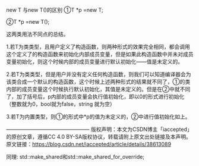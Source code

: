 new T 与new T()的区别
①T *p =new T;

②T *p =new T();

这两类用法不同点的总结。

 

1.若T为类类型，且用户定义了构造函数，则两种形式的效果完全相同，都会调用这个定义了的构造函数来初始化内部成员变量，但是如果此构造函数中并未对成员变量初始化，则这个时候内部的成员变量进行默认初始化——值是未定义的。

2.若T为类类型，但是用户并没有定义任何构造函数，则我们可以知道编译器会为该类合成一个默认的构造函数，这个时候上述两种形式的结果就不同了，①的类内部的成员变量这个时候执行默认初始化，其值是未定义的。但是在②中就不同了，加了括号后，p内部的成员变量会执行值初始化，即以0的形式进行初始化（整数就为0，bool就为false，string 就为空）

3.若T为内置类型，则①的形式中*p的值为未定义的，②中进行值初始化如上。

————————————————
版权声明：本文为CSDN博主「iaccepted」的原创文章，遵循CC 4.0 BY-SA版权协议，转载请附上原文出处链接及本声明。
原文链接：https://blog.csdn.net/iaccepted/article/details/38613089


同理:
std::make_shared和std::make_shared_for_override;